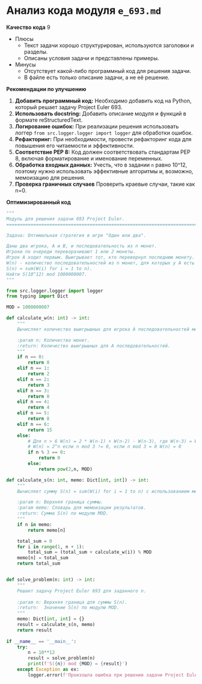 # Анализ кода модуля `e_693.md`

**Качество кода**
9
- Плюсы
    - Текст задачи хорошо структурирован, используются заголовки и разделы.
    - Описаны условия задачи и представлены примеры.
- Минусы
    - Отсутствует какой-либо программный код для решения задачи.
    - В файле есть только описание задачи, а не её решение.

**Рекомендации по улучшению**
1.  **Добавить программный код:** Необходимо добавить код на Python, который решает задачу Project Euler 693.
2.  **Использовать docstring:** Добавить описание модуля и функций в формате reStructuredText.
3.  **Логирование ошибок:** При реализации решения использовать логгер `from src.logger.logger import logger` для обработки ошибок.
4.  **Рефакторинг:** При необходимости, провести рефакторинг кода для повышения его читаемости и эффективности.
5.  **Соответствие PEP 8:** Код должен соответствовать стандартам PEP 8, включая форматирование и именование переменных.
6.  **Обработка входных данных:** Учесть, что в задании `n` равно 10^12, поэтому нужно использовать эффективные алгоритмы и, возможно, мемоизацию для решения.
7. **Проверка граничных случаев** Проверить краевые случаи, такие как n=0.

**Оптимизированный код**
```python
"""
Модуль для решения задачи 693 Project Euler.
=========================================================================================

Задача: Оптимальная стратегия в игре "Один или два".

Даны два игрока, A и B, и последовательность из n монет.
Игроки по очереди переворачивают 1 или 2 монеты.
Игрок A ходит первым. Выигрывает тот, кто перевернул последнюю монету.
W(n) - количество последовательностей из n монет, для которых у A есть выигрышная стратегия.
S(n) = sum(W(i) for i = 1 to n).
Найти S(10^12) mod 1000000007.
"""

from src.logger.logger import logger
from typing import Dict

MOD = 1000000007

def calculate_w(n: int) -> int:
    """
    Вычисляет количество выигрышных для игрока A последовательностей монет W(n).

    :param n: Количество монет.
    :return: Количество выигрышных для A последовательностей.
    """
    if n == 0:
        return 0
    elif n == 1:
        return 2
    elif n == 2:
        return 3
    elif n == 3:
        return 0
    elif n == 4:
        return 4
    elif n == 5:
        return 8
    elif n == 6:
        return 15
    else:
        # Для n > 6 W(n) = 2 * W(n-1) + W(n-2) - W(n-3), где W(n-3) = W(n-6) + W(n-5) - W(n-7) и тд
        # W(n) = 2^n если n mod 3 != 0, если n mod 3 = 0 W(n) = 0
        if n % 3 == 0:
            return 0
        else:
            return pow(2,n, MOD)

def calculate_s(n: int, memo: Dict[int, int]) -> int:
    """
    Вычисляет сумму S(n) = sum(W(i) for i = 1 to n) с использованием мемоизации.

    :param n: Верхняя граница суммы.
    :param memo: Словарь для мемоизации результатов.
    :return: Сумма S(n) по модулю MOD.
    """
    if n in memo:
        return memo[n]

    total_sum = 0
    for i in range(1, n + 1):
        total_sum = (total_sum + calculate_w(i)) % MOD
    memo[n] = total_sum
    return total_sum


def solve_problem(n: int) -> int:
    """
    Решает задачу Project Euler 693 для заданного n.
    
    :param n: Верхняя граница для суммы S(n).
    :return:  Значение S(n) по модулю MOD.
    """
    memo: Dict[int, int] = {}
    result = calculate_s(n, memo)
    return result
    
if __name__ == '__main__':
    try:
        n = 10**12
        result = solve_problem(n)
        print(f'S({n}) mod {MOD} = {result}')
    except Exception as ex:
        logger.error(f'Произошла ошибка при решении задачи Project Euler 693: {ex}', exc_info=True)
```